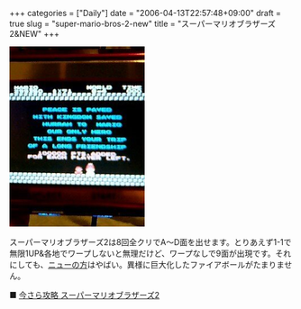 +++
categories = ["Daily"]
date = "2006-04-13T22:57:48+09:00"
draft = true
slug = "super-mario-bros-2-new"
title = "スーパーマリオブラザーズ2&NEW"
+++

![mario.jpg](/images/old/060413_mario.jpg)

スーパーマリオブラザーズ2は8回全クリでA〜D面を出せます。とりあえず1-1で無限1UP&各地でワープしないと無理だけど、ワープなしで9面が出現です。それにしても、[ニューの方](http://mario.nintendo.com/)はやばい。異様に巨大化したファイアボールがたまりません。

■ [今さら攻略 スーパーマリオブラザーズ2](http://imasaramario2.gozaru.jp/)
